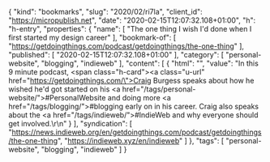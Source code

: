 {
  "kind": "bookmarks",
  "slug": "2020/02/ri7la",
  "client_id": "https://micropublish.net",
  "date": "2020-02-15T12:07:32.108+01:00",
  "h": "h-entry",
  "properties": {
    "name": [
      "The one thing I wish I'd done when I first started my design career"
    ],
    "bookmark-of": [
      "https://getdoingthings.com/podcast/getdoingthings/the-one-thing"
    ],
    "published": [
      "2020-02-15T12:07:32.108+01:00"
    ],
    "category": [
      "personal-website",
      "blogging",
      "indieweb"
    ],
    "content": [
      {
        "html": "",
        "value": "In this 9 minute podcast, <span class=\"h-card\"><a class=\"u-url\" href=\"https://getdoingthings.com/\">Craig Burgess</a></span> speaks about how he wished he'd got started on his <a href=\"/tags/personal-website/\">#PersonalWebsite</a> and doing more <a href=\"/tags/blogging/\">#blogging</a> early on in his career. Craig also speaks about the <a href=\"/tags/indieweb/\">#IndieWeb</a> and why everyone should get involved.\r\n"
      }
    ],
    "syndication": [
      "https://news.indieweb.org/en/getdoingthings.com/podcast/getdoingthings/the-one-thing",
      "https://indieweb.xyz/en/indieweb"
    ]
  },
  "tags": [
    "personal-website",
    "blogging",
    "indieweb"
  ]
}
